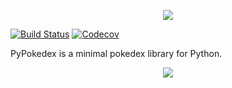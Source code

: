 <p align='center'>
    <img src='https://raw.githubusercontent.com/arnavb/pypokedex/master/assets/logo.png'/>
</p>

[![Build Status](https://travis-ci.org/arnavb/pypokedex.svg?branch=master)](https://travis-ci.org/arnavb/pypokedex)
[![Codecov](https://img.shields.io/codecov/c/github/arnavb/pypokedex.svg)](https://codecov.io/gh/arnavb/pypokedex)

PyPokedex is a minimal pokedex library for Python.

<p align='center'>
    <img src='https://raw.githubusercontent.com/arnavb/pypokedex/master/assets/example-usage.png'/>
</p>
